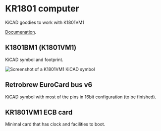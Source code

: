 # KR1801 computer

KiCAD goodies to work with K1801VM1

[Documenation](https://yottatsa.github.io/kr1801/).


## К1801ВМ1 (K1801VM1)

KiCAD symbol and footprint.

![Screenshot of a K1801VM1 KiCAD symbol](https://yottatsa.github.io/kr1801/k1801vm1.png)


## Retrobrew EuroCard bus v6

KiCAD symbol with most of the pins in 16bit configuration (to be finished).

## KR1801VM1 ECB card

Minimal card that has clock and facilities to boot.
